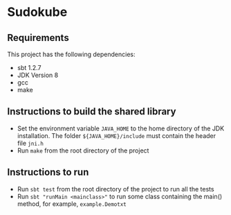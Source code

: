 # Sudokube
## Requirements
This project has the following dependencies:
- sbt 1.2.7
- JDK Version 8
- gcc
- make

## Instructions to build the shared library
- Set the environment variable `JAVA_HOME` to the home directory of the JDK installation. The folder `${JAVA_HOME}/include` must contain the header file `jni.h`
- Run `make` from the root directory of the project

## Instructions to run
- Run `sbt test` from the root directory of the project to run all the tests
- Run `sbt "runMain <mainclass>"` to run some class containing the main() method, for example, `example.Demotxt`



